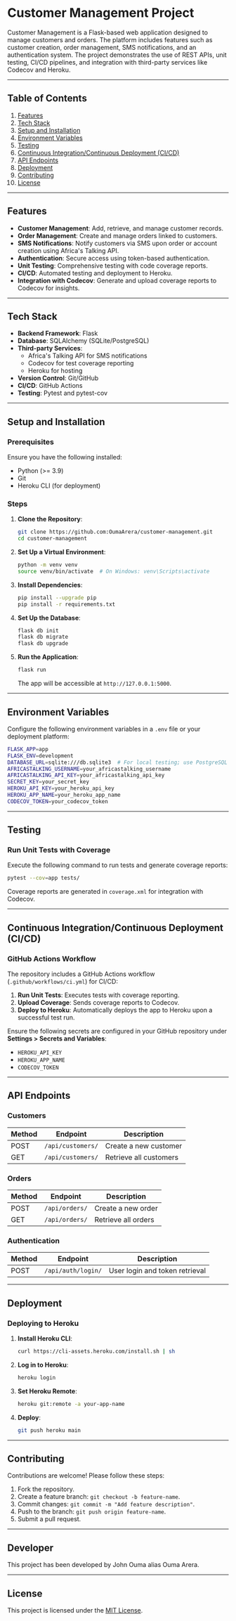 # Customer Management Project

Customer Management is a Flask-based web application designed to manage customers and orders. The platform includes features such as customer creation, order management, SMS notifications, and an authentication system. The project demonstrates the use of REST APIs, unit testing, CI/CD pipelines, and integration with third-party services like Codecov and Heroku.

---

## Table of Contents

1. [Features](#features)
2. [Tech Stack](#tech-stack)
3. [Setup and Installation](#setup-and-installation)
4. [Environment Variables](#environment-variables)
5. [Testing](#testing)
6. [Continuous Integration/Continuous Deployment (CI/CD)](#continuous-integrationcontinuous-deployment-cicd)
7. [API Endpoints](#api-endpoints)
8. [Deployment](#deployment)
9. [Contributing](#contributing)
10. [License](#license)

---

## Features

- **Customer Management**: Add, retrieve, and manage customer records.
- **Order Management**: Create and manage orders linked to customers.
- **SMS Notifications**: Notify customers via SMS upon order or account creation using Africa's Talking API.
- **Authentication**: Secure access using token-based authentication.
- **Unit Testing**: Comprehensive testing with code coverage reports.
- **CI/CD**: Automated testing and deployment to Heroku.
- **Integration with Codecov**: Generate and upload coverage reports to Codecov for insights.

---

## Tech Stack

- **Backend Framework**: Flask
- **Database**: SQLAlchemy (SQLite/PostgreSQL)
- **Third-party Services**:
  - Africa's Talking API for SMS notifications
  - Codecov for test coverage reporting
  - Heroku for hosting
- **Version Control**: Git/GitHub
- **CI/CD**: GitHub Actions
- **Testing**: Pytest and pytest-cov

---

## Setup and Installation

### Prerequisites

Ensure you have the following installed:
- Python (>= 3.9)
- Git
- Heroku CLI (for deployment)

### Steps

1. **Clone the Repository**:
   ```bash
   git clone https://github.com:OumaArera/customer-management.git
   cd customer-management
   ```

2. **Set Up a Virtual Environment**:
   ```bash
   python -m venv venv
   source venv/bin/activate  # On Windows: venv\Scripts\activate
   ```

3. **Install Dependencies**:
   ```bash
   pip install --upgrade pip
   pip install -r requirements.txt
   ```

4. **Set Up the Database**:
   ```bash
   flask db init
   flask db migrate
   flask db upgrade
   ```

5. **Run the Application**:
   ```bash
   flask run
   ```
   The app will be accessible at `http://127.0.0.1:5000`.

---

## Environment Variables

Configure the following environment variables in a `.env` file or your deployment platform:

```bash
FLASK_APP=app
FLASK_ENV=development
DATABASE_URL=sqlite:///db.sqlite3  # For local testing; use PostgreSQL in production
AFRICASTALKING_USERNAME=your_africastalking_username
AFRICASTALKING_API_KEY=your_africastalking_api_key
SECRET_KEY=your_secret_key
HEROKU_API_KEY=your_heroku_api_key
HEROKU_APP_NAME=your_heroku_app_name
CODECOV_TOKEN=your_codecov_token
```

---

## Testing

### Run Unit Tests with Coverage
Execute the following command to run tests and generate coverage reports:

```bash
pytest --cov=app tests/
```

Coverage reports are generated in `coverage.xml` for integration with Codecov.

---

## Continuous Integration/Continuous Deployment (CI/CD)

### GitHub Actions Workflow

The repository includes a GitHub Actions workflow (`.github/workflows/ci.yml`) for CI/CD:
1. **Run Unit Tests**: Executes tests with coverage reporting.
2. **Upload Coverage**: Sends coverage reports to Codecov.
3. **Deploy to Heroku**: Automatically deploys the app to Heroku upon a successful test run.

Ensure the following secrets are configured in your GitHub repository under **Settings > Secrets and Variables**:
- `HEROKU_API_KEY`
- `HEROKU_APP_NAME`
- `CODECOV_TOKEN`

---

## API Endpoints

### Customers

| Method | Endpoint            | Description                  |
|--------|---------------------|------------------------------|
| POST   | `/api/customers/`   | Create a new customer        |
| GET    | `/api/customers/`   | Retrieve all customers       |

### Orders

| Method | Endpoint            | Description                  |
|--------|---------------------|------------------------------|
| POST   | `/api/orders/`      | Create a new order           |
| GET    | `/api/orders/`      | Retrieve all orders          |

### Authentication

| Method | Endpoint            | Description                  |
|--------|---------------------|------------------------------|
| POST   | `/api/auth/login/`  | User login and token retrieval |

---

## Deployment

### Deploying to Heroku

1. **Install Heroku CLI**:
   ```bash
   curl https://cli-assets.heroku.com/install.sh | sh
   ```

2. **Log in to Heroku**:
   ```bash
   heroku login
   ```

3. **Set Heroku Remote**:
   ```bash
   heroku git:remote -a your-app-name
   ```

4. **Deploy**:
   ```bash
   git push heroku main
   ```

---

## Contributing

Contributions are welcome! Please follow these steps:
1. Fork the repository.
2. Create a feature branch: `git checkout -b feature-name`.
3. Commit changes: `git commit -m "Add feature description"`.
4. Push to the branch: `git push origin feature-name`.
5. Submit a pull request.

---

## Developer

This project has been developed by John Ouma alias Ouma Arera.

---

## License

This project is licensed under the [MIT License](LICENSE).